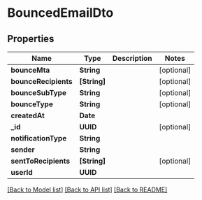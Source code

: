 # BouncedEmailDto

## Properties
Name | Type | Description | Notes
------------ | ------------- | ------------- | -------------
**bounceMta** | **String** |  | [optional] 
**bounceRecipients** | **[String]** |  | [optional] 
**bounceSubType** | **String** |  | [optional] 
**bounceType** | **String** |  | [optional] 
**createdAt** | **Date** |  | 
**_id** | **UUID** |  | [optional] 
**notificationType** | **String** |  | 
**sender** | **String** |  | 
**sentToRecipients** | **[String]** |  | [optional] 
**userId** | **UUID** |  | 

[[Back to Model list]](../README#documentation-for-models) [[Back to API list]](../README#documentation-for-api-endpoints) [[Back to README]](../README)


